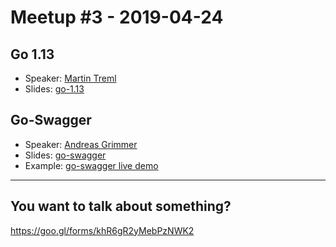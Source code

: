 # Meetup #3 - 2019-04-24

## Go 1.13

- Speaker: [Martin Treml](https://martin.treml.dev)
- Slides: [go-1.13](go-1.13.pdf)


## Go-Swagger

- Speaker: [Andreas Grimmer](https://twitter.com/grimmer_andreas)
- Slides: [go-swagger](go-swagger.pdf)
- Example: [go-swagger live demo](go-swagger-example)

---

## You want to talk about something?
https://goo.gl/forms/khR6gR2yMebPzNWK2
